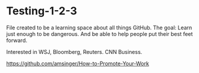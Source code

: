 # Testing-1-2-3
File created to be a learning space about all things GitHub.
The goal: Learn just enough to be dangerous. And be able to help people put their best feet forward.



Interested in WSJ, Bloomberg, Reuters. CNN Business. 

https://github.com/amsinger/How-to-Promote-Your-Work
